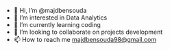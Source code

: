 - 👋 Hi, I’m @majdbensouda
- 👀 I’m interested in Data Analytics
- 🌱 I’m currently learning coding
- 💞️ I’m looking to collaborate on projects development
- 📫 How to reach me majdbensouda98@gmail.com
<!---
majdbensouda/majdbensouda is a ✨ special ✨ repository because its `README.md` (this file) appears on your GitHub profile.
You can click the Preview link to take a look at your changes.
--->
